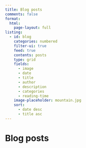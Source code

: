```yaml
---
title: Blog posts
comments: false
format:
  html:
    page-layout: full
listing:
  - id: blog
    categories: numbered
    filter-ui: true
    feed: true
    contents: posts
    type: grid
    fields:
      - image
      - date
      - title
      - author
      - description
      - categories
      - reading-time
    image-placeholder: mountain.jpg
    sort:
      - date desc
      - title asc
---
```



# Blog posts


<div id="blog">

</div>
